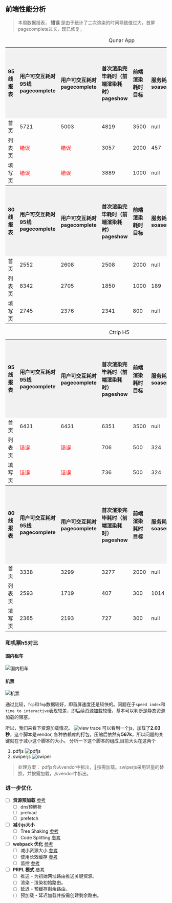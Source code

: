 ## 前端性能分析

> 本周数据报表， **错误** 是由于统计了二次渲染的时间导致值过大，首屏pagecomplete过长，现已修复。

<table>
   <caption>Qunar App</caption>
   <tr bgcolor='#f1f1f1' style="text-align:left">
        <th width=10%>95线报表</th>
        <th width=10%>用户可交互耗时95线
        pagecomplete</th>
        <th width=10%>用户可交互耗时
        pagecomplete</th>
        <th width=20%>首次渲染完毕耗时（前端渲染耗时）pageshow</th>
        <th width=10%>前端渲染耗时目标</th>
        <th width=10%>服务耗时
        soaserver</th>
        <th width=10%>网络耗时
        soatotal</th>
        <th width=10%>首次内容绘制耗时
        fcp</th>
        <th width=10%>首次有意义绘制耗时
        fmp</th>
   </tr>
   <tr>
        <td >首页</td>
        <td>5721</td>
        <td>5003</td>
        <td>4819</td>
        <td>3500</td>
        <td>null</td>
        <td>0</td>
        <td>71</td>
        <td>1043</td>
   </tr>
   <tr>
        <td >列表页</td>
        <td style="color: red">错误</td>
        <td style="color: red">错误</td>
        <td>3057</td>
        <td>2000</td>
        <td>457</td>
        <td>1439</td>
        <td>621</td>
        <td>1291</td>
   </tr>
   <tr>
        <td >填写页</td>
        <td style="color: red">错误</td>
        <td style="color: red">错误</td>
        <td>3889</td>
        <td>1000</td>
        <td>null</td>
        <td>1756</td>
        <td>570</td>
        <td>1047</td>
    </tr>
    <tr bgcolor='#f1f1f1' style="text-align:left">
        <th width=10%>80线报表</th>
        <th width=10%>用户可交互耗时95线
        pagecomplete</th>
        <th width=10%>用户可交互耗时
        pagecomplete</th>
        <th width=10%>首次渲染完毕耗时（前端渲染耗时）pageshow</th>
        <th width=10%>前端渲染耗时目标</th>
        <th width=10%>服务耗时
        soaserver</th>
        <th width=10%>网络耗时
        soatotal</th>
        <th width=10%>首次内容绘制耗时
        fcp</th>
        <th width=10%>首次有意义绘制耗时
        fmp</th>
    </tr>
    <tr>
        <td>首页</td>
        <td>2552</td>
        <td>2608</td>
        <td>2508</td>
        <td>2000</td>
        <td>null</td>
        <td>0</td>
        <td>67</td>
        <td>1268</td>
   </tr>
   <tr>
        <td>列表页</td>
        <td>8342</td>
        <td>2705</td>
        <td>1850</td>
        <td>1000</td>
        <td>189</td>
        <td>808</td>
        <td>831</td>
        <td>871</td>
   </tr>
   <tr>
        <td>填写页</td>
        <td>2745</td>
        <td>2376</td>
        <td>2341</td>
        <td>800</td>
        <td>null</td>
        <td>981</td>
        <td>395</td>
        <td>495</td>
   </tr>
</table>

<table>
   <caption>Ctrip H5</caption>
   <tr bgcolor='#f1f1f1' style="text-align:left">
        <th width=10%>95线报表</th>
        <th width=10%>用户可交互耗时95线
        pagecomplete</th>
        <th width=10%>用户可交互耗时
        pagecomplete</th>
        <th width=20%>首次渲染完毕耗时（前端渲染耗时）pageshow</th>
        <th width=10%>前端渲染耗时目标</th>
        <th width=10%>服务耗时
        soaserver</th>
        <th width=10%>网络耗时
        soatotal</th>
        <th width=10%>首次内容绘制耗时
        fcp</th>
        <th width=10%>首次有意义绘制耗时
        fmp</th>
   </tr>
   <tr>
        <td >首页</td>
        <td>6431</td>
        <td>6431</td>
        <td>6351</td>
        <td>3500</td>
        <td>null</td>
        <td>0</td>
        <td>77</td>
        <td>898</td>
   </tr>
   <tr>
        <td >列表页</td>
        <td style="color: red">错误</td>
        <td style="color: red">错误</td>
        <td>706</td>
        <td>500</td>
        <td>324</td>
        <td>717</td>
        <td>null</td>
        <td>null</td>
   </tr>
   <tr>
        <td >填写页</td>
        <td style="color: red">错误</td>
        <td style="color: red">错误</td>
        <td>736</td>
        <td>500</td>
        <td>324</td>
        <td>717</td>
        <td>null</td>
        <td>null</td>
    </tr>
    <tr bgcolor='#f1f1f1' style="text-align:left">
        <th width=10%>80线报表</th>
        <th width=10%>用户可交互耗时95线
        pagecomplete</th>
        <th width=10%>用户可交互耗时
        pagecomplete</th>
        <th width=10%>首次渲染完毕耗时（前端渲染耗时）pageshow</th>
        <th width=10%>前端渲染耗时目标</th>
        <th width=10%>服务耗时
        soaserver</th>
        <th width=10%>网络耗时
        soatotal</th>
        <th width=10%>首次内容绘制耗时
        fcp</th>
        <th width=10%>首次有意义绘制耗时
        fmp</th>
    </tr>
    <tr>
        <td>首页</td>
        <td>3338</td>
        <td>3299</td>
        <td>3277</td>
        <td>2000</td>
        <td>null</td>
        <td>0</td>
        <td>68</td>
        <td>645</td>
   </tr>
   <tr>
        <td>列表页</td>
        <td>2593</td>
        <td>1719</td>
        <td>407</td>
        <td>300</td>
        <td>1014</td>
        <td>1306</td>
        <td>null</td>
        <td>null</td>
   </tr>
   <tr>
        <td>填写页</td>
        <td>2365</td>
        <td>2193</td>
        <td>727</td>
        <td>300</td>
        <td>null</td>
        <td>1463</td>
        <td>null</td>
        <td>null</td>
   </tr>
</table>



### 和机票h5对比

#### 国内租车
![国内租车](https://ws1.sinaimg.cn/large/006tNc79ly1fzisbeaxy3j30u0102dtv.jpg)

#### 机票
![机票](https://ws1.sinaimg.cn/large/006tNc79ly1fzisnxve9uj30u010v15h.jpg)

通过比较，`fcp`和`fmp`数据较好，即首屏速度还是较快的。问题在于`speed index`和`time to interactive`表现较差，即后续资源加载较慢，基本可以判断是静态资源加载的阻塞。

所以，我们来看下资源加载情况。
![view trace](https://ws3.sinaimg.cn/large/006tNc79gy1fzisuxqv0vj318j0u0kdm.jpg)
可以看到一个js，加载了**2.03秒**，这个脚本是vendor, 各种依赖库的打包，压缩后依然有**567k**，所以问题的关键就在于减小这个脚本的大小。
分析一下这个脚本的组成,目前大头在这两个
1. pdfjs
![pdfjs](https://ws3.sinaimg.cn/large/006tNc79gy1fzitvqfap3j30xl0u0dld.jpg)
2. swiperjs
![swiper](https://ws2.sinaimg.cn/large/006tNc79gy1fzitvtnuzyj30wj0u0jwp.jpg)

> 处理方案： pdfjs会从vendor中拆出，按需加载。swiperjs采用轻量的替换，并按需加载，从vendor中拆出。



### 进一步优化

- [ ] **资源预加载** [参考](https://medium.com/reloading/preload-prefetch-and-priorities-in-chrome-776165961bbf)
    - [ ] dns预解析
    - [ ] preload
    - [ ] prefetch 

- [ ] **减小js大小**
    - [ ] Tree Shaking [参考](https://developers.google.com/web/fundamentals/performance/optimizing-javascript/tree-shaking/)
    - [ ] Code Splitting [参考](https://developers.google.com/web/fundamentals/performance/optimizing-javascript/code-splitting/)

- [ ] **webpack 优化** [参考](https://developers.google.com/web/fundamentals/performance/webpack/)
    - [ ] 减小资源大小 [参考](https://developers.google.com/web/fundamentals/performance/webpack/decrease-frontend-size)
    - [ ] 使用长效缓存 [参考](https://developers.google.com/web/fundamentals/performance/webpack/use-long-term-caching)
    - [ ] 监控 [参考](https://developers.google.com/web/fundamentals/performance/webpack/monitor-and-analyze)

- [ ] **PRPL 模式** [参考](https://developers.google.com/web/fundamentals/performance/prpl-pattern/)
    - [ ] 推送 - 为初始网址路由推送关键资源。
    - [ ] 渲染 - 渲染初始路由。
    - [ ] 延迟 - 预缓存剩余路由。
    - [ ] 预加载 - 延迟加载并按需创建剩余路由。
